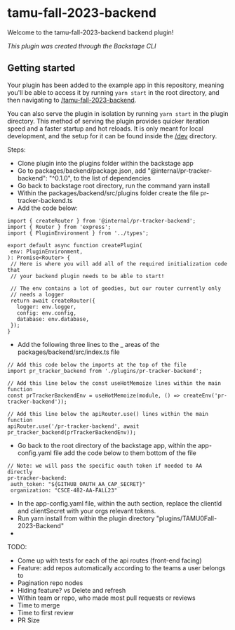 # tamu-fall-2023-backend

Welcome to the tamu-fall-2023-backend backend plugin!

_This plugin was created through the Backstage CLI_

## Getting started

Your plugin has been added to the example app in this repository, meaning you'll be able to access it by running `yarn
start` in the root directory, and then navigating to [/tamu-fall-2023-backend](http://localhost:3000/tamu-fall-2023-backend).

You can also serve the plugin in isolation by running `yarn start` in the plugin directory.
This method of serving the plugin provides quicker iteration speed and a faster startup and hot reloads.
It is only meant for local development, and the setup for it can be found inside the [/dev](/dev) directory.


Steps:
 * Clone plugin into the plugins folder within the backstage app
 * Go to packages/backend/package.json, add "@internal/pr-tracker-backend": "^0.1.0", to the list of dependencies
 * Go back to backstage root directory, run the command yarn install
 * Within the packages/backend/src/plugins folder create the file pr-tracker-backend.ts
 * Add the code below:
 ```
 import { createRouter } from '@internal/pr-tracker-backend';
import { Router } from 'express';
import { PluginEnvironment } from '../types';

export default async function createPlugin(
  env: PluginEnvironment,
): Promise<Router> {
  // Here is where you will add all of the required initialization code that
  // your backend plugin needs to be able to start!

  // The env contains a lot of goodies, but our router currently only
  // needs a logger
  return await createRouter({
    logger: env.logger,
    config: env.config, 
    database: env.database,
  });
}
 ```
 * Add the following three lines to the _ areas of the packages/backend/src/index.ts file
 ```
 // Add this code below the imports at the top of the file
 import pr_tracker_backend from './plugins/pr-tracker-backend';

 ```
 ```
 // Add this line below the const useHotMemoize lines within the main function
 const prTrackerBackendEnv = useHotMemoize(module, () => createEnv('pr-tracker-backend'));
 ```
 ```
 // Add this line below the apiRouter.use() lines within the main function
 apiRouter.use('/pr-tracker-backend', await pr_tracker_backend(prTrackerBackendEnv));
 ```
 * Go back to the root directory of the backstage app, within the app-config.yaml file add the code below to them bottom of the file
 ```
 // Note: we will pass the specific oauth token if needed to AA directly
 pr-tracker-backend:
  auth_token: "${GITHUB_OAUTH_AA_CAP_SECRET}"
  organization: "CSCE-482-AA-FALL23"
 ```
 * In the app-config.yaml file, within the auth section, replace the clientId and clientSecret with your orgs relevant tokens.
 * Run yarn install from within the plugin directory "plugins/TAMU0Fall-2023-Backend"
 * 





 TODO:
  * Come up with tests for each of the api routes (front-end facing)
  * Feature: add repos automatically according to the teams a user belongs to
  * Pagination repo nodes
  * Hiding feature? vs Delete and refresh 
  * Within team or repo, who made most pull requests or reviews
  * Time to merge
  * Time to first review 
  * PR Size
  